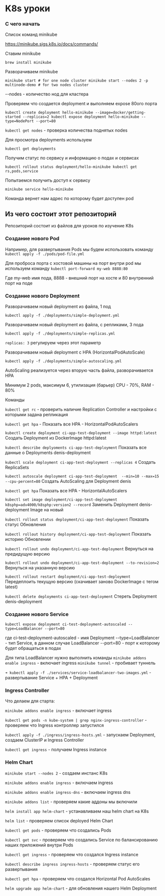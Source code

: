 # K8s  уроки

### С чего начать

Список команд minikube

https://minikube.sigs.k8s.io/docs/commands/

Ставим minikube

`brew install minikube`

Разворачиваем minikube

`minikube start # for one node cluster
minikube start --nodes 2 -p multinode-demo # for two nodes cluster`

--nodes - количество нод для кластера

Проверяем что создается deployment и выполняем expose 80ого порта

`kubectl create deployment hello-minikube --image=docker/getting-started --replicas=2
kubectl expose deployment hello-minikube --type=NodePort --port=80`

`kubectl get nodes` - проверка количества поднятых nodes

Для просмотра deployments используем

`kubectl get deployments`

Получим статус по сервису и информацию о подах и сервисах

`kubectl rollout status deployment/hello-minikube
kubectl get rs,pods,service`

Попытаемся получить доступ к сервису

`minikube service hello-minikube`

Команда вернет нам адрес по которому будет доступен pod

## Из чего состоит этот репозиторий

Репозиторий состоит из файлов для уроков по изучение K8s

### Создание нового Pod

Например, для развертывания Pods 
мы будем использовать команду `kubectl apply -f ./pods/pod-file.yml`

Для проброса порта с хостовой машины на порт внутри pod мы используем команду `kubectl port-forward my-web 8888:80`

Где my-web имя пода, 8888 - внешний порт на хосте и 80 внутренний порт на поде

### Создание нового Deployment

Разворачиваем новый deployment из файла, 1 под

`kubectl apply -f ./deployments/simple-deployment.yml`

Разворачиваем новый deployment из файла, c репликами, 3 пода

`kubectl apply -f ./deployments/simple-replicas.yml`

`replicas: 3` регулируем через этот параметр

Разворачиваем новый deployment с HPA (HorizontalPodAutoScale)

`kubectl apply -f ./deployments/simple-autoscaling.yml`

AutoScaling реализуется через вторую часть файла, разворачивается HPA

Минимум 2 pods, максимум 6, утилизация (барьер) CPU - 70%, RAM - 80%

Команды

`kubectl get rc` - проверить наличие Replication Controller и настройки с которыми задана репликация

`kubectl get hpa` - Показать все HPA - HorizontalPodAutoScalers

`kubectl create deployment ci-app-test-deployment --image httpd:latest`	Создать Deployment из DockerImage httpd:latest

`kubectl describe deplyoments ci-app-test-deployment`	Показать все данные о Deployments denis-deployment

`kubectl scale deployment ci-app-test-deployment --replicas 4`	Создать ReplicaSets

`kubectl autoscale deployment ci-app-test-deployment  --min=10 --max=15 --cpu-percent=80`	Создать AutoScaling для Deployment denis

`kubectl get hpa`	Показать все HPA - HorizontalAutoScalers

`kubectl set image deployment/ci-app-test-deployment k8sphp=adv4000/k8sphp:version2 --record`	Заменить Deployment denis-deployment Image на новый

`kubectl rollout status deployment/ci-app-test-deployment` 	Показать статус Обновления

`kubectl rollout history deployment/ci-app-test-deployment`	Показать историю Обновлении

`kubectl rollout undo deployment/ci-app-test-deployment` 	Вернуться на предидущую версию

`kubectl rollout undo deployment/ci-app-test-deployment --to-revision=2`	Вернуться на указанную версию

`kubectl rollout restart deployment/ci-app-test-deployment` 	Передеплоить текущую версию (скачивает заново DockerImage с тегом latest)

`kubectl delete deployments ci-app-test-deployment` 	Стереть Deployment denis-deployment 

### Создание нового Service

`kubectl expose deployment ci-test-deployment-autoscaled --type=LoadBalancer --port=80`

где ci-test-deployment-autoscaled - имя Deployment
--type=LoadBalancer - тип Service, в данном случае LoadBalancer
--port=80 - порт к которому будет обращаться в подах

Для типа LoadBalancer нужно выполнить команды
`minikube addons enable ingress` - включает ingress
`minikube tunnel` - пробивает туннель

`➜ kubectl apply -f ./services/service-loadbalancer-two-images.yml` - развертывание Service + HPA + Deployment

### Ingress Controller

Что делаем для старта:

`minikube addons enable ingress` - включает ingress

`kubectl get pods -n kube-system | grep nginx-ingress-controller` - проверяем что Ingress контроллер запустился

`kubectl apply -f ./ingress/ingress-hosts.yml` - запускаем Deployment, создаем ClusterIP и Ingress Controller   

`kubectl get ingress` - получаем Ingress instance

### Helm Chart

`minikube start --nodes 2` - создаем инстанс K8s

`minikube addons enable ingress` - включаем ingress

`minikube addons enable ingress-dns` - включаем ingress dns

`minikube addons list` - проверяем какие аддоны мы включили

`helm install app helm-chart` - устанавливаем наш helm chart на K8s

`helm list` - проверяем список deployed Helm Chart

`kubectl get pods` - проверяем что создались Pods

`kubectl get svc` - проверяем что создались Service по балансированию наших приложений внутри Pods

`kubectl get ingress` - проверяем что создался Ingress instance

`kubectl describe ingress ingress-hosts` - проверяем статус его развертывания

`kubectl get hpa` - проверяем что создался Horizontal Pod AutoScales

`helm upgrade app helm-chart` - для обновления нашего Helm Deployment
